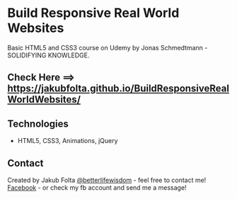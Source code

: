 # Build Responsive Real World Websites
Basic HTML5 and CSS3 course on Udemy by Jonas Schmedtmann - SOLIDIFYING KNOWLEDGE.

## Check Here ==> https://jakubfolta.github.io/BuildResponsiveRealWorldWebsites/

## Technologies
* HTML5, CSS3, Animations, jQuery

## Contact
Created by Jakub Folta [@betterlifewisdom](https://www.betterlifewisdom.com/) - feel free to contact me!<br/>
[Facebook](https://www.facebook.com/jakub.folta.58) - or check my fb account and send me a message!
